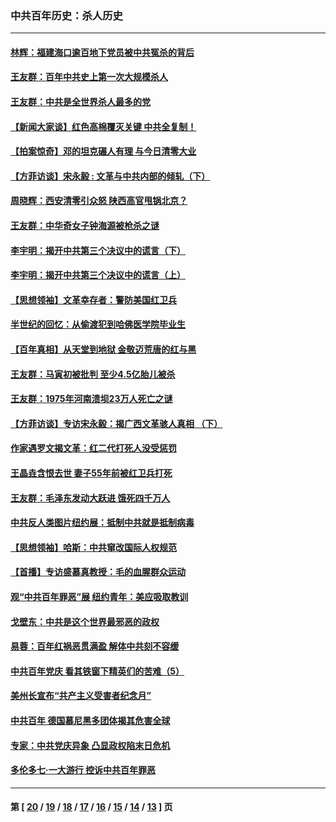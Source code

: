 ### 中共百年历史：杀人历史
---
#### [林辉：福建海口逾百地下党员被中共冤杀的背后](../../pages/nf1176106/n13878946.md?05030430) 
#### [王友群：百年中共史上第一次大规模杀人](../../pages/nf1176106/n13863785.md?05030430) 
#### [王友群：中共是全世界杀人最多的党](../../pages/nf1176106/n13860689.md?05030430) 
#### [【新闻大家谈】红色高棉覆灭关键 中共全复制！](../../pages/nf1176106/n13850222.md?05030430) 
#### [【拍案惊奇】邓的坦克碾人有理 与今日清零大业](../../pages/nf1176106/n13729574.md?05030430) 
#### [【方菲访谈】宋永毅 : 文革与中共内部的倾轧（下）](../../pages/nf1176106/n13486836.md?05030430) 
#### [周晓辉：西安清零引众怒 陕西高官甩锅北京？](../../pages/nf1176106/n13484627.md?05030430) 
#### [王友群：中华奇女子钟海源被枪杀之谜](../../pages/nf1176106/n13430555.md?05030430) 
#### [李宇明：揭开中共第三个决议中的谎言（下）](../../pages/nf1176106/n13389389.md?05030430) 
#### [李宇明：揭开中共第三个决议中的谎言（上）](../../pages/nf1176106/n13388697.md?05030430) 
#### [【思想领袖】文革幸存者：警防美国红卫兵](../../pages/nf1176106/n13339289.md?05030430) 
#### [半世纪的回忆：从偷渡犯到哈佛医学院毕业生](../../pages/nf1176106/n13345328.md?05030430) 
#### [【百年真相】从天堂到地狱 金敬迈荒唐的红与黑](../../pages/nf1176106/n13336995.md?05030430) 
#### [王友群：马寅初被批判 至少4.5亿胎儿被杀](../../pages/nf1176106/n13260313.md?05030430) 
#### [王友群：1975年河南溃坝23万人死亡之谜](../../pages/nf1176106/n13231576.md?05030430) 
#### [【方菲访谈】专访宋永毅：揭广西文革骇人真相 （下）](../../pages/nf1176106/n13209074.md?05030430) 
#### [作家遇罗文揭文革：红二代打死人没受惩罚](../../pages/nf1176106/n13205254.md?05030430) 
#### [王晶垚含恨去世 妻子55年前被红卫兵打死](../../pages/nf1176106/n13203590.md?05030430) 
#### [王友群：毛泽东发动大跃进 饿死四千万人](../../pages/nf1176106/n13177158.md?05030430) 
#### [中共反人类图片纽约展：抵制中共就是抵制病毒](../../pages/nf1176106/n13115371.md?05030430) 
#### [【思想领袖】哈斯：中共窜改国际人权规范](../../pages/nf1176106/n13053647.md?05030430) 
#### [【首播】专访盛慕真教授：毛的血腥群众运动](../../pages/nf1176106/n13091782.md?05030430) 
#### [观“中共百年罪恶”展 纽约青年：美应吸取教训](../../pages/nf1176106/n13085246.md?05030430) 
#### [戈壁东：中共是这个世界最邪恶的政权](../../pages/nf1176106/n13085641.md?05030430) 
#### [易蓉：百年红祸恶贯满盈 解体中共刻不容缓](../../pages/nf1176106/n13084455.md?05030430) 
#### [中共百年党庆 看其铁窗下精英们的苦难（5）](../../pages/nf1176106/n13076766.md?05030430) 
#### [美州长宣布“共产主义受害者纪念月”](../../pages/nf1176106/n13074024.md?05030430) 
#### [中共百年 德国慕尼黑多团体揭其危害全球](../../pages/nf1176106/n13068873.md?05030430) 
#### [专家：中共党庆异象 凸显政权陷末日危机](../../pages/nf1176106/n13067084.md?05030430) 
#### [多伦多七·一大游行 控诉中共百年罪恶](../../pages/nf1176106/n13062043.md?05030430) 

---
#### 第 [ [20](./20.md?05030430) / [19](./19.md?05030430) / [18](./18.md?05030430) / [17](./17.md?05030430) / [16](./16.md?05030430) / [15](./15.md?05030430) / [14](./14.md?05030430) / [13](./13.md?05030430) ] 页
